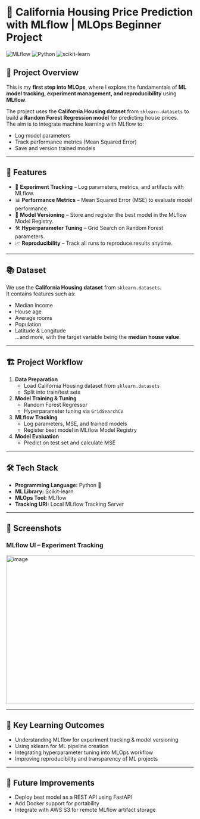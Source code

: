# 🏡 California Housing Price Prediction with MLflow | MLOps Beginner Project

![MLflow](https://img.shields.io/badge/MLOps-MLflow-blue?style=for-the-badge)
![Python](https://img.shields.io/badge/Python-3.9+-yellow?style=for-the-badge)
![scikit-learn](https://img.shields.io/badge/Scikit--Learn-0.24+-orange?style=for-the-badge)

## 📌 Project Overview
This is my **first step into MLOps**, where I explore the fundamentals of **ML model tracking, experiment management, and reproducibility** using **MLflow**.

The project uses the **California Housing dataset** from `sklearn.datasets` to build a **Random Forest Regression model** for predicting house prices.  
The aim is to integrate machine learning with MLflow to:
- Log model parameters
- Track performance metrics (Mean Squared Error)
- Save and version trained models

---

## 🚀 Features
- 📂 **Experiment Tracking** – Log parameters, metrics, and artifacts with MLflow.
- 📊 **Performance Metrics** – Mean Squared Error (MSE) to evaluate model performance.
- 🔄 **Model Versioning** – Store and register the best model in the MLflow Model Registry.
- 🛠 **Hyperparameter Tuning** – Grid Search on Random Forest parameters.
- 📈 **Reproducibility** – Track all runs to reproduce results anytime.

---

## 📚 Dataset
We use the **California Housing dataset** from `sklearn.datasets`.  
It contains features such as:
- Median income
- House age
- Average rooms
- Population
- Latitude & Longitude  
...and more, with the target variable being the **median house value**.

---

## 🏗 Project Workflow
1. **Data Preparation**
   - Load California Housing dataset from `sklearn.datasets`
   - Split into train/test sets
2. **Model Training & Tuning**
   - Random Forest Regressor
   - Hyperparameter tuning via `GridSearchCV`
3. **MLflow Tracking**
   - Log parameters, MSE, and trained models
   - Register best model in MLflow Model Registry
4. **Model Evaluation**
   - Predict on test set and calculate MSE

---

## 🛠 Tech Stack
- **Programming Language:** Python 🐍
- **ML Library:** Scikit-learn
- **MLOps Tool:** MLflow
- **Tracking URI:** Local MLflow Tracking Server

---

## 📸 Screenshots
### MLflow UI – Experiment Tracking
<img width="800" height="400" alt="image" src="https://github.com/user-attachments/assets/c09c9790-cf3d-4c64-95c6-9ab54919f776" />


---

## 🎯 Key Learning Outcomes
 - Understanding MLflow for experiment tracking & model versioning
 - Using sklearn for ML pipeline creation
 - Integrating hyperparameter tuning into MLOps workflow
 - Improving reproducibility and transparency of ML projects
 
 ---

## 📌 Future Improvements
 - Deploy best model as a REST API using FastAPI
 - Add Docker support for portability
 - Integrate with AWS S3 for remote MLflow artifact storage
